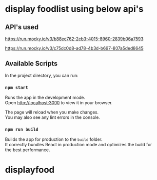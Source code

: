 # display foodlist using below api's

## API's used

https://run.mocky.io/v3/b88ec762-2cb3-4015-8960-2839b06a7593

https://run.mocky.io/v3/c75dc0d8-ad78-4b3d-b697-807a5ded8645

## Available Scripts

In the project directory, you can run:

### `npm start`

Runs the app in the development mode.\
Open [http://localhost:3000](http://localhost:3000) to view it in your browser.

The page will reload when you make changes.\
You may also see any lint errors in the console.

### `npm run build`

Builds the app for production to the `build` folder.\
It correctly bundles React in production mode and optimizes the build for the best performance.


# displayfood
